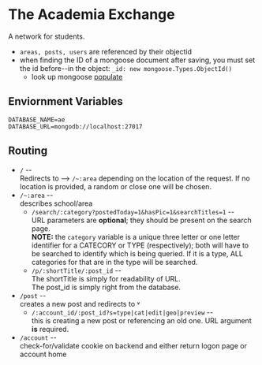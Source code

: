 # The Academia Exchange

A network for students.

- `areas, posts, users` are referenced by their objectid
- when finding the ID of a mongoose document after saving, you must set the id before--in the object: `_id: new mongoose.Types.ObjectId()`
  - look up mongoose [populate](https://mongoosejs.com/docs/populate.html)

## Enviornment Variables

```
DATABASE_NAME=ae
DATABASE_URL=mongodb://localhost:27017
```

## Routing

- `/` --  
  Redirects to --> `/~:area` depending on the location of the request. If no location is provided, a random or close one will be chosen.
- `/~:area` --  
  describes school/area
  - `/search/:category?postedToday=1&hasPic=1&searchTitles=1` --  
    URL parameters are **optional**; they should be present on the search page.  
    **NOTE:** the `category` variable is a unique three letter or one letter identifier for a CATECORY or TYPE (respectively); both will have to be searched to identify which is being queried. If it is a type, ALL categories for that are in the type will be searched.
  - `/p/:shortTitle/:post_id` --  
    The shortTitle is simply for readability of URL.  
    The post_id is simply right from the database.
- `/post` --  
  creates a new post and redirects to ˅
  - `/:account_id/:post_id?s=type|cat|edit|geo|preview` --  
    this is creating a new post or referencing an old one. URL argument **is** required.
- `/account` --  
  check-for/validate cookie on backend and either return logon page or account home
